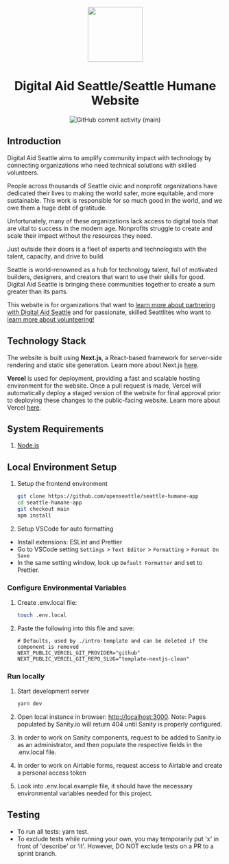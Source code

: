 <p align='center'>
    <a href='https://www.digitalaidseattle.org'>
        <img src='https://avatars.githubusercontent.com/u/3466034?s=200&v=4' height='128'>
    </a>
    <h1 align='center'>Digital Aid Seattle/Seattle Humane Website</h1>
</p>
<p align='center'>
    <img alt="GitHub commit activity (main)" src="https://img.shields.io/github/commit-activity/m/openseattle/open-seattle-website/main">
</p>

## Introduction

Digital Aid Seattle aims to amplify community impact with technology by connecting organizations who need technical solutions with skilled volunteers.

People across thousands of Seattle civic and nonprofit organizations have dedicated their lives to making the world safer, more equitable, and more sustainable. This work is responsible for so much good in the world, and we owe them a huge debt of gratitude.

Unfortunately, many of these organizations lack access to digital tools that are vital to success in the modern age. Nonprofits struggle to create and scale their impact without the resources they need.

Just outside their doors is a fleet of experts and technologists with the talent, capacity, and drive to build.

Seattle is world-renowned as a hub for technology talent, full of motivated builders, designers, and creators that want to use their skills for good. Digital Aid Seattle is bringing these communities together to create a sum greater than its parts.

This website is for organizations that want to [learn more about partnering with Digital Aid Seattle](https://www.digitalaidseattle.org/partner) and for passionate, skilled Seattlites who want to [learn more about volunteering!](https://www.digitalaidseattle.org/volunteer)

## Technology Stack

The website is built using **Next.js**, a React-based framework for server-side rendering and static site generation. Learn more about Next.js [here](https://nextjs.org/docs/getting-started).

**Vercel** is used for deployment, providing a fast and scalable hosting environment for the website. Once a pull request is made, Vercel will automatically deploy a staged version of the website for final approval prior to deploying these changes to the public-facing website. Learn more about Vercel [here](https://vercel.com/docs).

## System Requirements

1. [Node.js](https://nodejs.org/en/)

## Local Environment Setup

1. Setup the frontend environment

   ```bash
   git clone https://github.com/openseattle/seattle-humane-app
   cd seattle-humane-app
   git checkout main
   npm install
   ```

2. Setup VSCode for auto formatting

- Install extensions: ESLint and Prettier
- Go to VSCode setting `Settings` > `Text Editor` > `Formatting` > `Format On Save`
- In the same setting window, look up `Default Formatter` and set to Prettier.

### Configure Environmental Variables

1. Create .env.local file:

   ```bash
   touch .env.local
   ```

2. Paste the following into this file and save:

   ```.env
   # Defaults, used by ./intro-template and can be deleted if the component is removed
   NEXT_PUBLIC_VERCEL_GIT_PROVIDER="github"
   NEXT_PUBLIC_VERCEL_GIT_REPO_SLUG="template-nextjs-clean"
   ```

### Run locally

1. Start development server

   ```bash
   yarn dev
   ```

2. Open local instance in browser: <http://localhost:3000>. Note: Pages populated by Sanity.io will return 404 until Sanity is properly configured.

3. In order to work on Sanity components, request to be added to Sanity.io as an administrator, and then populate the respective fields in the .env.local file.

4. In order to work on Airtable forms, request access to Airtable and create a personal access token

5. Look into .env.local.example file, it should have the necessary environmental variables needed for this project.

## Testing

- To run all tests: yarn test.
- To exclude tests while running your own, you may temporarily put 'x' in front of 'describe' or 'it'. However, DO NOT exclude tests on a PR to a sprint branch.

